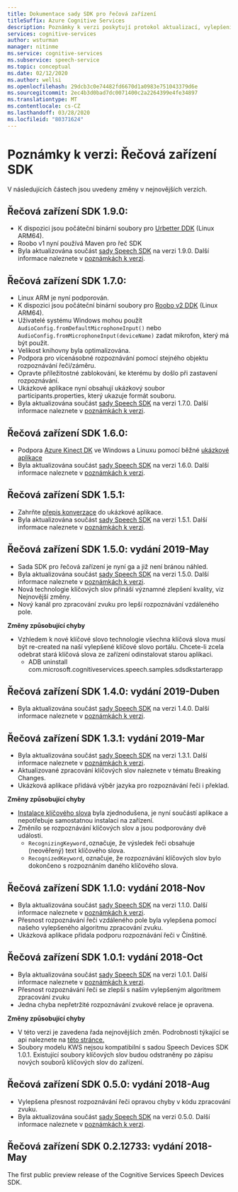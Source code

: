 ```yaml
---
title: Dokumentace sady SDK pro řečová zařízení
titleSuffix: Azure Cognitive Services
description: Poznámky k verzi poskytují protokol aktualizací, vylepšení, oprav chyb a změn sady SDK pro řečová zařízení. Tento článek je aktualizován s každou verzí sady SDK zařízení řeči.
services: cognitive-services
author: wsturman
manager: nitinme
ms.service: cognitive-services
ms.subservice: speech-service
ms.topic: conceptual
ms.date: 02/12/2020
ms.author: wellsi
ms.openlocfilehash: 29dcb3c0e74482fd6670d1a0983e751043379d6e
ms.sourcegitcommit: 2ec4b3d0bad7dc0071400c2a2264399e4fe34897
ms.translationtype: MT
ms.contentlocale: cs-CZ
ms.lasthandoff: 03/28/2020
ms.locfileid: "80371624"
---
```

# <a name="release-notes-speech-devices-sdk"></a>Poznámky k verzi: Řečová zařízení SDK

V následujících částech jsou uvedeny změny v nejnovějších verzích.

## <a name="speech-devices-sdk-190"></a>Řečová zařízení SDK 1.9.0:

- K dispozici jsou počáteční binární soubory pro [Urbetter DDK](https://aka.ms/sdsdk-download-urbetter) (Linux ARM64).
- Roobo v1 nyní používá Maven pro řeč SDK
- Byla aktualizována součást [sady Speech SDK](https://docs.microsoft.com/azure/cognitive-services/speech-service/speech-sdk-reference) na verzi 1.9.0. Další informace naleznete v [poznámkách k verzi](https://aka.ms/csspeech/whatsnew).

## <a name="speech-devices-sdk-170"></a>Řečová zařízení SDK 1.7.0:

- Linux ARM je nyní podporován.
- K dispozici jsou počáteční binární soubory pro [Roobo v2 DDK](https://aka.ms/sdsdk-download-roobov2) (Linux ARM64).
- Uživatelé systému Windows mohou použít `AudioConfig.fromDefaultMicrophoneInput()` nebo `AudioConfig.fromMicrophoneInput(deviceName)` zadat mikrofon, který má být použit.
- Velikost knihovny byla optimalizována.
- Podpora pro vícenásobné rozpoznávání pomocí stejného objektu rozpoznávání řeči/záměru.
- Opravte příležitostné zablokování, ke kterému by došlo při zastavení rozpoznávání.
- Ukázkové aplikace nyní obsahují ukázkový soubor participants.properties, který ukazuje formát souboru.
- Byla aktualizována součást [sady Speech SDK](https://docs.microsoft.com/azure/cognitive-services/speech-service/speech-sdk-reference) na verzi 1.7.0. Další informace naleznete v [poznámkách k verzi](https://aka.ms/csspeech/whatsnew).

## <a name="speech-devices-sdk-160"></a>Řečová zařízení SDK 1.6.0:

- Podpora [Azure Kinect DK](https://azure.microsoft.com/services/kinect-dk/) ve Windows a Linuxu pomocí běžné [ukázkové aplikace](https://aka.ms/sdsdk-download)
- Byla aktualizována součást [sady Speech SDK](https://docs.microsoft.com/azure/cognitive-services/speech-service/speech-sdk-reference) na verzi 1.6.0. Další informace naleznete v [poznámkách k verzi](https://aka.ms/csspeech/whatsnew).

## <a name="speech-devices-sdk-151"></a>Řečová zařízení SDK 1.5.1:

- Zahrňte [přepis konverzace](conversation-transcription-service.md) do ukázkové aplikace.
- Byla aktualizována součást [sady Speech SDK](https://docs.microsoft.com/azure/cognitive-services/speech-service/speech-sdk-reference) na verzi 1.5.1. Další informace naleznete v [poznámkách k verzi](https://aka.ms/csspeech/whatsnew).

## <a name="speech-devices-sdk-150-2019-may-release"></a>Řečová zařízení SDK 1.5.0: vydání 2019-May

- Sada SDK pro řečová zařízení je nyní ga a již není bránou náhled.
- Byla aktualizována součást [sady Speech SDK](https://docs.microsoft.com/azure/cognitive-services/speech-service/speech-sdk-reference) na verzi 1.5.0. Další informace naleznete v [poznámkách k verzi](https://aka.ms/csspeech/whatsnew).
- Nová technologie klíčových slov přináší významné zlepšení kvality, viz Nejnovější změny.
- Nový kanál pro zpracování zvuku pro lepší rozpoznávání vzdáleného pole.

**Změny způsobující chyby**

- Vzhledem k nové klíčové slovo technologie všechna klíčová slova musí být re-created na naší vylepšené klíčové slovo portálu. Chcete-li zcela odebrat stará klíčová slova ze zařízení odinstalovat starou aplikaci.
  - ADB uninstall com.microsoft.cognitiveservices.speech.samples.sdsdkstarterapp

## <a name="speech-devices-sdk-140-2019-apr-release"></a>Řečová zařízení SDK 1.4.0: vydání 2019-Duben

- Byla aktualizována součást [sady Speech SDK](https://docs.microsoft.com/azure/cognitive-services/speech-service/speech-sdk-reference) na verzi 1.4.0. Další informace naleznete v [poznámkách k verzi](https://aka.ms/csspeech/whatsnew).

## <a name="speech-devices-sdk-131-2019-mar-release"></a>Řečová zařízení SDK 1.3.1: vydání 2019-Mar

- Byla aktualizována součást [sady Speech SDK](https://docs.microsoft.com/azure/cognitive-services/speech-service/speech-sdk-reference) na verzi 1.3.1. Další informace naleznete v [poznámkách k verzi](https://aka.ms/csspeech/whatsnew).
- Aktualizované zpracování klíčových slov naleznete v tématu Breaking Changes.
- Ukázková aplikace přidává výběr jazyka pro rozpoznávání řeči i překlad.

**Změny způsobující chyby**

- [Instalace klíčového slova](https://docs.microsoft.com/azure/cognitive-services/speech-service/speech-devices-sdk-create-kws) byla zjednodušena, je nyní součástí aplikace a nepotřebuje samostatnou instalaci na zařízení.
- Změnilo se rozpoznávání klíčových slov a jsou podporovány dvě události.
  - `RecognizingKeyword,`označuje, že výsledek řeči obsahuje (neověřený) text klíčového slova.
  - `RecognizedKeyword`, označuje, že rozpoznávání klíčových slov bylo dokončeno s rozpoznáním daného klíčového slova.

## <a name="speech-devices-sdk-110-2018-nov-release"></a>Řečová zařízení SDK 1.1.0: vydání 2018-Nov

- Byla aktualizována součást [sady Speech SDK](https://docs.microsoft.com/azure/cognitive-services/speech-service/speech-sdk-reference) na verzi 1.1.0. Další informace naleznete v [poznámkách k verzi](https://aka.ms/csspeech/whatsnew).
- Přesnost rozpoznávání řeči vzdáleného pole byla vylepšena pomocí našeho vylepšeného algoritmu zpracování zvuku.
- Ukázková aplikace přidala podporu rozpoznávání řeči v Čínštině.

## <a name="speech-devices-sdk-101-2018-oct-release"></a>Řečová zařízení SDK 1.0.1: vydání 2018-Oct

- Byla aktualizována součást [sady Speech SDK](https://docs.microsoft.com/azure/cognitive-services/speech-service/speech-sdk-reference) na verzi 1.0.1. Další informace naleznete v [poznámkách k verzi](https://aka.ms/csspeech/whatsnew).
- Přesnost rozpoznávání řeči se zlepší s naším vylepšeným algoritmem zpracování zvuku
- Jedna chyba nepřetržité rozpoznávání zvukové relace je opravena.

**Změny způsobující chyby**

- V této verzi je zavedena řada nejnovějších změn. Podrobnosti týkající se api naleznete na [této stránce.](https://aka.ms/csspeech/breakingchanges_1_0_0)
- Soubory modelu KWS nejsou kompatibilní s sadou Speech Devices SDK 1.0.1. Existující soubory klíčových slov budou odstraněny po zápisu nových souborů klíčových slov do zařízení.

## <a name="speech-devices-sdk-050-2018-aug-release"></a>Řečová zařízení SDK 0.5.0: vydání 2018-Aug

- Vylepšena přesnost rozpoznávání řeči opravou chyby v kódu zpracování zvuku.
- Byla aktualizována součást [sady Speech SDK](https://docs.microsoft.com/azure/cognitive-services/speech-service/speech-sdk-reference) na verzi 0.5.0. Další informace naleznete v [poznámkách k verzi](releasenotes.md#cognitive-services-speech-sdk-050-2018-july-release).

## <a name="speech-devices-sdk-0212733-2018-may-release"></a>Řečová zařízení SDK 0.2.12733: vydání 2018-May

The first public preview release of the Cognitive Services Speech Devices SDK.

